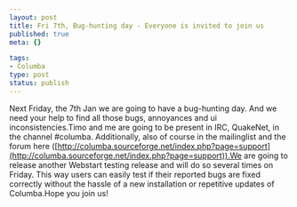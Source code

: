 ```yaml
--- 
layout: post
title: Fri 7th, Bug-hunting day - Everyone is invited to join us
published: true
meta: {}

tags: 
- Columba
type: post
status: publish
---
```

Next Friday, the 7th Jan we are going to have a bug-hunting day. And we need your help to find all those bugs, annoyances and ui inconsistencies.Timo and me are going to be present in IRC, QuakeNet, in the channel #columba. Additionally, also of course in the mailinglist and the forum here ([http://columba.sourceforge.net/index.php?page=support](http://columba.sourceforge.net/index.php?page=support)).We are going to release another Webstart testing release and will do so several times on Friday. This way users can easily test if their reported bugs are fixed correctly without the hassle of a new installation or repetitive updates of Columba.Hope you join us!
